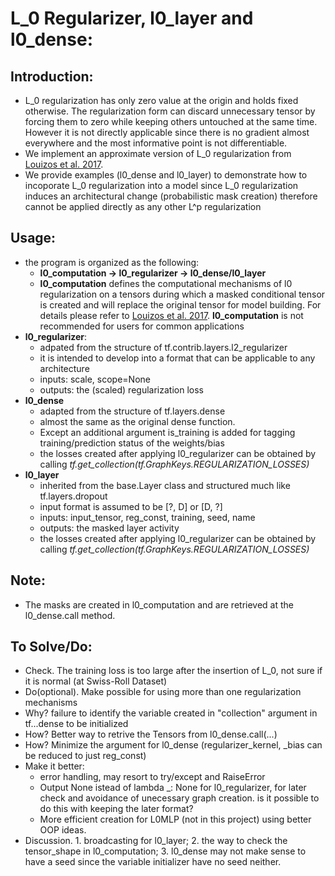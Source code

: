 # L_0 Regularizer, l0_layer and l0_dense:
## Introduction: 
- L_0 regularization has only zero value at the origin and holds fixed otherwise. The regularization form can discard unnecessary tensor by forcing them to zero while keeping others untouched at the same time. However it is not directly applicable since there is no gradient almost everywhere and the most informative point is not differentiable.
- We implement an approximate version of L_0 regularization from [Louizos et al. 2017](https://arxiv.org/abs/1712.01312).
- We provide examples (l0_dense and l0_layer) to demonstrate how to incoporate L_0 regularization into a model since L_0 regularization induces an architectural change (probabilistic mask creation) therefore cannot be applied directly as any other L^p regularization 

## Usage:
- the program is organized as the following: 
	- **l0_computation -> l0_regularizer -> l0_dense/l0_layer**
	- **l0_computation** defines the computational mechanisms of l0 regularization on a tensors during which a masked conditional tensor is created and will replace the original tensor for model building. For details please refer to [Louizos et al. 2017](https://arxiv.org/abs/1712.01312). **l0_computation** is not recommended for users for common applications 
- **l0_regularizer**:
	- adpated from the structure of tf.contrib.layers.l2_regularizer
	- it is intended to develop into a format that can be applicable to any architecture
	- inputs: scale, scope=None
	- outputs: the (scaled) regularization loss
- **l0_dense**
	- adapted from the structure of tf.layers.dense
	- almost the same as the original dense function.
	- Except an additional argument is_training is added for tagging training/prediction status of the weights/bias
	- the losses created after applying l0_regularizer can be obtained by calling _tf.get_collection(tf.GraphKeys.REGULARIZATION_LOSSES)_
- **l0_layer**
	- inherited from the base.Layer class and structured much like tf.layers.dropout
	- input format is assumed to be [?, D] or [D, ?]
	- inputs: input_tensor, reg_const, training, seed, name
	- outputs: the masked layer activity
	- the losses created after applying l0_regularizer can be obtained by calling _tf.get_collection(tf.GraphKeys.REGULARIZATION_LOSSES)_

## Note:
- The masks are created in l0_computation and are retrieved at the l0_dense.call method.

## To Solve/Do:
- Check. The training loss is too large after the insertion of L_0, not sure if it is normal (at Swiss-Roll Dataset)
- Do(optional). Make possible for using more than one regularization mechanisms
- Why? failure to identify the variable created in "collection" argument in tf...dense to be initialized
- How? Better way to retrive the Tensors from l0_dense.call(...)
- How? Minimize the argument for l0_dense (regularizer_kernel, _bias can be reduced to just reg_const)
- Make it better:
	- error handling, may resort to try/except and RaiseError
	- Output None istead of lambda _: None for l0_regularizer, for later check and avoidance of unecessary graph creation. is it possible to do this with keeping the later format?
	- More efficient creation for L0MLP (not in this project) using better OOP ideas.
- Discussion. 1. broadcasting for l0_layer; 2. the way to check the tensor_shape in l0_computation; 3. l0_dense may not make sense to have a seed since the variable initializer have no seed neither.

